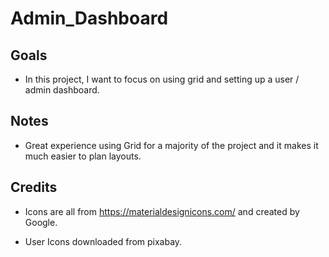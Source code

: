 # Admin_Dashboard

## Goals

- In this project, I want to focus on using grid and setting up a user / admin dashboard.

## Notes

- Great experience using Grid for a majority of the project and it makes it much easier to plan layouts.

## Credits

- Icons are all from https://materialdesignicons.com/ and created by Google.

- User Icons downloaded from pixabay.
